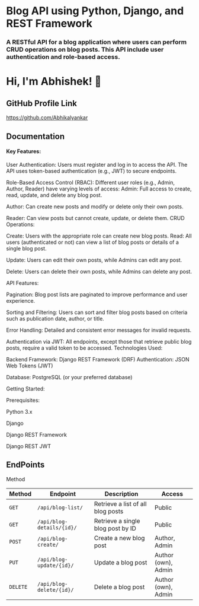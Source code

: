 
# Blog API using Python, Django, and REST Framework


### A RESTful API for a blog application where users can perform CRUD operations on blog posts. This API include user authentication and role-based access.




# Hi, I'm Abhishek! 👋

## GitHub Profile Link
https://github.com/Abhikalyankar
## Documentation

#### Key Features:

User Authentication: Users must register and log in to access the API. The API uses token-based authentication (e.g., JWT) to secure endpoints.

Role-Based Access Control (RBAC): Different user roles (e.g., Admin, Author, Reader) have varying levels of access:
Admin: Full access to create, read, update, and delete any blog post.

Author: Can create new posts and modify or delete only their own posts.

Reader: Can view posts but cannot create, update, or delete them.
CRUD Operations:

Create: Users with the appropriate role can create new blog posts.
Read: All users (authenticated or not) can view a list of blog posts or details of a single blog post.

Update: Users can edit their own posts, while Admins can edit any post.

Delete: Users can delete their own posts, while Admins can delete any post.


API Features:

Pagination: Blog post lists are paginated to improve performance and user experience.

Sorting and Filtering: Users can sort and filter blog posts based on criteria such as publication date, author, or title.

Error Handling: Detailed and consistent error messages for invalid requests.

Authentication via JWT: All endpoints, except those that retrieve public blog posts, require a valid token to be accessed.
Technologies Used:

Backend Framework: Django REST Framework (DRF)
Authentication: JSON Web Tokens (JWT)

Database: PostgreSQL (or your preferred database)

Getting Started:

Prerequisites:

Python 3.x

Django

Django REST Framework

Django REST JWT
## EndPoints

Method         


| Method  | Endpoint                  | Description                       | Access         |
|---------|---------------------------|-----------------------------------|----------------|
| `GET`   | `/api/blog-list/`          | Retrieve a list of all blog posts | Public         |
| `GET`   | `/api/blog-details/{id}/`  | Retrieve a single blog post by ID | Public         |
| `POST`  | `/api/blog-create/`        | Create a new blog post            | Author, Admin  |
| `PUT`   | `/api/blog-update/{id}/`   | Update a blog post                | Author (own), Admin |
| `DELETE`| `/api/blog-delete/{id}/`   | Delete a blog post                | Author (own), Admin |
